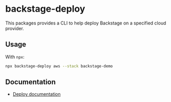 # backstage-deploy

This packages provides a CLI to help deploy Backstage on a specified cloud provider.

## Usage

With `npx`:

```sh
npx backstage-deploy aws --stack backstage-demo
```

## Documentation

- [Deploy documentation]([https://backstage.io/docs/deployment/pulumi/aws](https://backstage.io/docs/deployment/backstage-deploy/aws-lightsail)https://backstage.io/docs/deployment/backstage-deploy/aws-lightsail)
